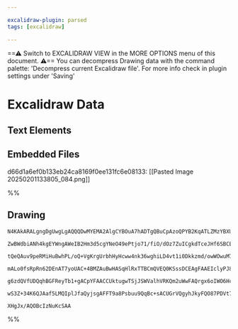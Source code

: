 ```yaml
---

excalidraw-plugin: parsed
tags: [excalidraw]

---
```

==⚠  Switch to EXCALIDRAW VIEW in the MORE OPTIONS menu of this document. ⚠== You can decompress Drawing data with the command palette: 'Decompress current Excalidraw file'. For more info check in plugin settings under 'Saving'


# Excalidraw Data

## Text Elements
## Embedded Files
d66d1a6ef0b133eb24ca8169f0ee131fc6e08133: [[Pasted Image 20250201133805_084.png]]

%%
## Drawing
```compressed-json
N4KAkARALgngDgUwgLgAQQQDwMYEMA2AlgCYBOuA7hADTgQBuCpAzoQPYB2KqATLZMzYBXUtiRoIACyhQ4zZAHoFAc0JRJQgEYA6bGwC2CgF7N6hbEcK4OCtptbErHALRY8RMpWdx8Q1TdIEfARcZgRmBShcZQUebQAObQAGGjoghH0EDihmbgBtcDBQMBKIEm5oOAA5TVJMAEd8AHkAZgBpAE4hAFUAYQB1ADVmACs4TVSSyFhECsJ9aKR+Usxu

ZwBWdbiANh4kgEYWngAWeIB2Hm3d5cgYNeO49ePtjo71/fiO/dOz7ZuICgkdTceJHf6SBCEZTSbj7DrbZJ7DoPY5JUG/N7/azKYLcJL/ZhQUhsADWCF6bHwbFIFSJ1mYcFwgWyk1Kmlw2BJymJQg4xApVJpEjpHAZTKyUFZkAAZoR8PgAMqwXESQQeKUQQnEsn9IGSbh8QoCImkhBKmAq9Bq8r/HnQjjhXJofb/NiM7BqO7OpL4o0QbnCOAASWIT

tQeQAuv9peRMiHuBwhPL/oQ+VgKrgUrbhHyHcww4nk36wghiLD4vt1i0Dkkzmd/owWOwuM7ji0G0xWJwqpwxLDqy1ti0Ph0U8wACLpKCl7jSghhf6aHPEACiwUy2QLSfw/yEcGIuGnZedZxa8WOh2OD22B3+RA4JIT27vbE5M7Qc/wC+LUSgQjDECIHyqbKBqsrBPGEjEFcxD7Lg2wINKSSaIcLQIJoJx4BWLxIQgCCHPs0rYAhaKoRqzDuOI4ZG

mALo0fsRpRn62DEnAT7yoUAC+4BMZAuBwHASqHlRxTTBCmQVEQ0KSssDCEAgFAAEIclyPJ8gK1IVAAxNKul6ayEDYCIzJQEG076Eq2rkpSmkSFp+z4Y5BlGaQJlmRkymcgGvL8jZQroCKYomc5xkSu5+gAGJyoqypUZqlI2oUhmhdk4WWaaurEMCaCGqULlueZ6Vkualrxeqsn5WF5kAErCPajqwhVKWmeZTTup6sI+k1rlVRkEWcFAEW4Pocpeq

g6zdQVfUDQqhBGFReyTb1+gACpYFAACCUktugwTSjJSWValhVRKQm2uWwFAQrgx6oIWO6Hc14UrnyG0XVdIS3RATLElQS3HRkb2/St8BxWpZayRRxLygAGtwVwtNoXzxEkezxFcLwdPWSVQ5S+AAJqwqe2gvFeezrPEPBwkkHTtklRhsAY3CiZA9AEEIVFJCT8TxO8HRcf9LUZLVPl5gB4MGdyJCzfNBq+qUUvEEqCBsWgE1JYrACybDEAgL24Jo

wS3Z+34K6QJAaf5LMQIplJfaQyjsgAFFT9a8Psbuu9QqBc+sACUGrVQgyhJkyFQO87PDVt7Uf4rw0c+9o/sQALj09dkRUIG1UDNluRalDGw0IEHabmxwoFoNbWQG0b3BEhz/zYEQquoPXCD/BwRd16QDd+sIUD3lRbep6UdgjAg2A5AqndwNruv64b76oCb7dJRyOeMCtjP4MzfozHFYTBJPzYakZhIGCDsxoPdL5vsb86r1MED4KEm3H5v2/sfg

XHgJx/AQOBcIzNuKcSAA
```
%%